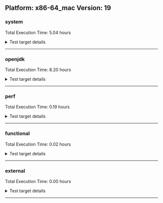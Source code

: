 ## Platform: x86-64_mac Version: 19 

###  system
 Total Execution Time:  5.04  hours
<details><summary>Test target details</summary>

| Test Name | Time |
| --- | --- |
| TestJlmRemoteThreadAuth_0 | 750023.00  ms|
| TestJlmRemoteThreadNoAuth_0 | 744559.00  ms|
| TestJlmRemoteThreadAuth_1 | 727193.00  ms|
| TestJlmRemoteThreadNoAuth_1 | 710798.00  ms|
| MiniMix_aot_5m_0 | 685170.00  ms|
| TestJlmRemoteMemoryAuth_1 | 634911.00  ms|
| TestJlmRemoteMemoryAuth_0 | 633792.00  ms|
| TestJlmRemoteClassAuth_1 | 629339.00  ms|
| TestJlmRemoteClassAuth_0 | 629326.00  ms|
| TestJlmRemoteMemoryNoAuth_0 | 626008.00  ms|
| TestJlmRemoteClassNoAuth_1 | 623545.00  ms|
| TestJlmRemoteClassNoAuth_0 | 623305.00  ms|
| TestJlmRemoteMemoryNoAuth_1 | 614503.00  ms|
| ConcurrentLoadTest_5m_0 | 348256.00  ms|
| ConcurrentLoadTest_5m_1 | 347004.00  ms|
| MiniMix_5m_0 | 342955.00  ms|
| MiniMix_5m_1 | 339124.00  ms|
| DBBLoadTest_5m_0 | 310847.00  ms|
| NioLoadTest_5m_1 | 310686.00  ms|
| NioLoadTest_5m_0 | 310201.00  ms|
| DBBLoadTest_5m_1 | 309598.00  ms|
| MauveMultiThrdLoad_5m_1 | 303709.00  ms|
| MauveSingleThrdLoad_HS_5m_0 | 303617.00  ms|
| MauveMultiThrdLoad_5m_0 | 303523.00  ms|
| MauveSingleInvocLoad_HS_5m_1 | 303423.00  ms|
| MauveSingleThrdLoad_HS_5m_1 | 303407.00  ms|
| MauveSingleInvocLoad_HS_5m_0 | 303375.00  ms|
| LambdaLoadTest_HS_5m_1 | 303336.00  ms|
| LambdaLoadTest_HS_5m_0 | 302932.00  ms|
| ClassLoadingTest_5m_1 | 302864.00  ms|
| MathLoadTest_all_5m_0 | 302831.00  ms|
| ClassLoadingTest_5m_0 | 302827.00  ms|
| MathLoadTest_bigdecimal_5m_1 | 302805.00  ms|
| MathLoadTest_bigdecimal_5m_0 | 302771.00  ms|
| MathLoadTest_autosimd_5m_0 | 302763.00  ms|
| MathLoadTest_autosimd_5m_1 | 302693.00  ms|
| MathLoadTest_all_5m_1 | 302661.00  ms|
| LangLoadTest_5m_0 | 302644.00  ms|
| LangLoadTest_5m_1 | 302564.00  ms|
| UtilLoadTest_5m_0 | 302546.00  ms|
| UtilLoadTest_5m_1 | 302495.00  ms|
| TestJlmRemoteNotifierProxyAuth_0 | 133060.00  ms|
| TestJlmRemoteNotifierProxyAuth_1 | 132758.00  ms|
| CLLoad_0 | 54203.00  ms|
| CLLoad_1 | 54197.00  ms|
| HCRLateAttachWorkload_previewEnabled_0 | 36883.00  ms|
| HCRLateAttachWorkload_previewEnabled_1 | 36809.00  ms|
| LockingLoadTest_0 | 32526.00  ms|
| LockingLoadTest_1 | 32521.00  ms|
| TestJlmLocal_0 | 27595.00  ms|
| TestJlmLocal_1 | 27540.00  ms|
| ParallelStreamsLoadTest_HS_1 | 14771.00  ms|
| ParallelStreamsLoadTest_HS_0 | 14513.00  ms|
| Jlink_ReqMod_0 | 7907.00  ms|
| Jlink_ReqMod_1 | 7900.00  ms|
| Jlink_AddMLimitM_0 | 7027.00  ms|
| Jlink_AddMLimitM_1 | 6951.00  ms|
| Jlink_GenOpt_1 | 6732.00  ms|
| Jlink_GenOpt_0 | 6651.00  ms|
| PatModImg_Adv_0 | 5466.00  ms|
| PatModImg_Adv_1 | 5422.00  ms|
| PatModImg_PlatMod_0 | 5270.00  ms|
| UpgModPath_Jar_1 | 5228.00  ms|
| PatModImg_Unex_0 | 5211.00  ms|
| UpgModPath_JarImg_1 | 5210.00  ms|
| PatModImg_AppMod_1 | 5200.00  ms|
| UpgModPath_JarImg_0 | 5195.00  ms|
| PatModImg_AppMod_0 | 5187.00  ms|
| PatModImg_Unex_1 | 5177.00  ms|
| PatModImg_PlatMod_1 | 5158.00  ms|
| UpgModPath_Jar_0 | 5143.00  ms|
| UpgModPath_ExpImg_1 | 4822.00  ms|
| UpgModPath_Exp_1 | 4811.00  ms|
| UpgModPath_ExpImg_0 | 4792.00  ms|
| UpgModPath_Exp_0 | 4788.00  ms|
| CLTestImg_1 | 4627.00  ms|
| CLTestImg_0 | 4505.00  ms|
| CpMpJlink_1 | 4377.00  ms|
| CpMpJlink_0 | 4356.00  ms|
| PatMod_AppMod_0 | 3143.00  ms|
| PatMod_AppMod_1 | 2869.00  ms|
| PatMod_Adv_0 | 2785.00  ms|
| PatMod_Adv_1 | 2766.00  ms|
| InternalAPIs_0 | 2674.00  ms|
| InternalAPIs_1 | 2658.00  ms|
| AutoMod1_1 | 2653.00  ms|
| AutoMod1_0 | 2648.00  ms|
| AutoMod2_0 | 2640.00  ms|
| AutoMod2_1 | 2640.00  ms|
| AutoMod_Impl1_1 | 2638.00  ms|
| AutoMod_Impl2_1 | 2636.00  ms|
| AutoMod_Impl1_0 | 2636.00  ms|
| AutoMod_Impl2_0 | 2630.00  ms|
| PatMod_Unex_0 | 2630.00  ms|
| AutoMod_Impl3_0 | 2618.00  ms|
| AutoMod_Impl3_1 | 2610.00  ms|
| PatMod_Unex_1 | 2582.00  ms|
| PatMod_PlatMod_1 | 2522.00  ms|
| CpMpModJar_0 | 2514.00  ms|
| PatMod_PlatMod_0 | 2508.00  ms|
| CpMpModJar_1 | 2497.00  ms|
| SLTest_0 | 2127.00  ms|
| SLTest_1 | 2121.00  ms|
| CpMp3_0 | 1673.00  ms|
| CpMp3_1 | 1634.00  ms|
| CpMpModJar2_0 | 1627.00  ms|
| CpMpModJar2_1 | 1625.00  ms|
| CpMpModJar3_0 | 1623.00  ms|
| CpMpModJar3_1 | 1623.00  ms|
| CLTest_1 | 1616.00  ms|
| CLTest_0 | 1609.00  ms|
| CpMp2_0 | 1581.00  ms|
| CpMp_CpMp_1 | 1581.00  ms|
| CpMp_CpMp_0 | 1581.00  ms|
| CpMp2_1 | 1579.00  ms|
| CpMp_MP_0 | 1578.00  ms|
| CpMp_MP_1 | 1567.00  ms|
| MachineInfo_0 | 381.00  ms|
| ExplMod_0 | 30.00  ms|
| JdiTest_0 | 30.00  ms|
| CLStressLayers_1 | 29.00  ms|
| CLStressCRI_1 | 29.00  ms|
| CLStressCRI_2 | 29.00  ms|
| ExplMod_1 | 29.00  ms|
| CLStressLayers_0 | 29.00  ms|
| ExplMod_2 | 29.00  ms|
| JdiTest_2 | 29.00  ms|
| CLStressCRI_0 | 29.00  ms|
| CLStressLayers_2 | 29.00  ms|
| OAuthTest_0 | 29.00  ms|
| JdiTest_1 | 28.00  ms|
| CLTestImg_2 | 25.00  ms|
| MauveMultiThrdLoad_5m_2 | 24.00  ms|
| MiniMix_5m_2 | 24.00  ms|
| PatMod_Unex_2 | 24.00  ms|
| PatMod_PlatMod_2 | 24.00  ms|
| PatMod_Adv_2 | 24.00  ms|
| MathLoadTest_bigdecimal_5m_2 | 24.00  ms|
| CpMpJlink_2 | 24.00  ms|
| UpgModPath_Jar_2 | 23.00  ms|
| DBBLoadTest_5m_2 | 23.00  ms|
| PatMod_AppMod_2 | 23.00  ms|
| UpgModPath_JarImg_2 | 23.00  ms|
| CpMpModJar3_2 | 23.00  ms|
| AutoMod2_2 | 23.00  ms|
| UpgModPath_ExpImg_2 | 23.00  ms|
| CpMpModJar_2 | 23.00  ms|
| AutoMod_Impl3_2 | 23.00  ms|
| CpMp3_2 | 23.00  ms|
| Jlink_AddMLimitM_2 | 23.00  ms|
| ParallelStreamsLoadTest_HS_2 | 23.00  ms|
| TestJlmRemoteMemoryNoAuth_2 | 23.00  ms|
| MauveSingleInvocLoad_HS_5m_2 | 23.00  ms|
| CpMp_MP_2 | 23.00  ms|
| CLTest_2 | 23.00  ms|
| AutoMod_Impl2_2 | 23.00  ms|
| CpMpModJar2_2 | 23.00  ms|
| AutoMod_Impl1_2 | 23.00  ms|
| PatModImg_Adv_2 | 23.00  ms|
| TestJlmRemoteClassAuth_2 | 23.00  ms|
| PatModImg_PlatMod_2 | 23.00  ms|
| TestJlmRemoteThreadAuth_2 | 23.00  ms|
| MauveSingleThrdLoad_HS_5m_2 | 23.00  ms|
| LockingLoadTest_2 | 23.00  ms|
| TestJlmRemoteThreadNoAuth_2 | 23.00  ms|
| PatModImg_Unex_2 | 23.00  ms|
| CpMp_CpMp_2 | 23.00  ms|
| UpgModPath_Exp_2 | 22.00  ms|
| LambdaLoadTest_HS_5m_2 | 22.00  ms|
| CpMp2_2 | 22.00  ms|
| TestJlmRemoteNotifierProxyAuth_2 | 22.00  ms|
| InternalAPIs_2 | 22.00  ms|
| TestJlmRemoteClassNoAuth_2 | 22.00  ms|
| MathLoadTest_autosimd_5m_2 | 22.00  ms|
| CLLoad_2 | 22.00  ms|
| Jlink_GenOpt_2 | 22.00  ms|
| TestJlmLocal_2 | 22.00  ms|
| SLTest_2 | 22.00  ms|
| HCRLateAttachWorkload_previewEnabled_2 | 22.00  ms|
| MathLoadTest_all_5m_2 | 22.00  ms|
| TestJlmRemoteMemoryAuth_2 | 22.00  ms|
| NioLoadTest_5m_2 | 22.00  ms|
| AutoMod1_2 | 22.00  ms|
| PatModImg_AppMod_2 | 22.00  ms|
| Jlink_ReqMod_2 | 22.00  ms|
| ClassLoadingTest_5m_2 | 22.00  ms|
| LangLoadTest_5m_2 | 21.00  ms|
| UtilLoadTest_5m_2 | 21.00  ms|
| ConcurrentLoadTest_5m_2 | 21.00  ms|
</details>

---

###  openjdk
 Total Execution Time:  8.20  hours
<details><summary>Test target details</summary>

| Test Name | Time |
| --- | --- |
| jvm_compiler_0 | 3727921.00  ms|
| jvm_compiler_1 | 3434961.00  ms|
| jdk_tools_0 | 2238792.00  ms|
| jdk_net_1 | 1611820.00  ms|
| jdk_net_0 | 1507299.00  ms|
| jdk_nio_1 | 1344671.00  ms|
| jdk_tools_1 | 1340621.00  ms|
| jdk_security3_0 | 1318391.00  ms|
| jdk_security3_1 | 1307696.00  ms|
| jdk_nio_0 | 796533.00  ms|
| jdk_lang_0 | 587717.00  ms|
| jdk_lang_1 | 553235.00  ms|
| jdk_util_1 | 517970.00  ms|
| jdk_util_0 | 514087.00  ms|
| jdk_jfr_0 | 504594.00  ms|
| jdk_vector_0 | 469665.00  ms|
| jdk_vector_1 | 467480.00  ms|
| jdk_jfr_1 | 442093.00  ms|
| jdk_jmx_0 | 358606.00  ms|
| jdk_beans_1 | 321919.00  ms|
| hotspot_custom_1 | 317320.00  ms|
| hotspot_custom_0 | 316740.00  ms|
| jdk_jmx_1 | 304390.00  ms|
| jdk_jdi_0 | 297635.00  ms|
| jdk_security4_1 | 281260.00  ms|
| jdk_jdi_1 | 275259.00  ms|
| jdk_beans_0 | 260101.00  ms|
| jdk_security4_0 | 231312.00  ms|
| jdk_other_0 | 212175.00  ms|
| jdk_other_1 | 206024.00  ms|
| hotspot_serviceability_jvmti_0 | 202636.00  ms|
| hotspot_serviceability_jvmti_1 | 200071.00  ms|
| jdk_time_1 | 193273.00  ms|
| jdk_time_0 | 187805.00  ms|
| jdk_rmi_1 | 186149.00  ms|
| jdk_security1_0 | 181949.00  ms|
| jdk_security1_1 | 179435.00  ms|
| jdk_foreign_0 | 157294.00  ms|
| jdk_foreign_1 | 152815.00  ms|
| jdk_rmi_0 | 140937.00  ms|
| jdk_management_1 | 117863.00  ms|
| jdk_management_0 | 110778.00  ms|
| jdk_io_1 | 110456.00  ms|
| jdk_security2_0 | 109082.00  ms|
| jdk_security2_1 | 108951.00  ms|
| jdk_instrument_1 | 101171.00  ms|
| jdk_io_0 | 99840.00  ms|
| jdk_instrument_0 | 93980.00  ms|
| jdk_text_0 | 92231.00  ms|
| jdk_text_1 | 86037.00  ms|
| jdk_math_0 | 67637.00  ms|
| jdk_math_1 | 66513.00  ms|
| jdk_custom_1 | 49041.00  ms|
| jdk_custom_0 | 43505.00  ms|
| jdk11_tier1_buffer_0 | 27944.00  ms|
| jdk11_tier1_buffer_1 | 27766.00  ms|
| runtime_nestmate_1 | 27503.00  ms|
| jdk_security_infra_0 | 27004.00  ms|
| jdk_svc_sanity_1 | 26885.00  ms|
| jdk_svc_sanity_0 | 26861.00  ms|
| jdk_security_infra_1 | 25005.00  ms|
| runtime_nestmate_0 | 24952.00  ms|
| jdk_build_0 | 23199.00  ms|
| jdk_build_1 | 22452.00  ms|
| jdk_native_sanity_1 | 18151.00  ms|
| jdk_native_sanity_0 | 18073.00  ms|
| jvm_native_sanity_1 | 16081.00  ms|
| langtools_custom_1 | 13223.00  ms|
| jvm_native_sanity_0 | 13060.00  ms|
| jdk_foreign_native_0 | 13011.00  ms|
| jdk_foreign_native_1 | 12958.00  ms|
| jdk11_tier1_iso8859_0 | 12692.00  ms|
| jdk_lang_native_0 | 12662.00  ms|
| jdk11_tier1_iso8859_1 | 12630.00  ms|
| jdk_lang_native_1 | 12457.00  ms|
| langtools_custom_0 | 12233.00  ms|
| jdk_2d_0 | 48.00  ms|
| jdk_imageio_2 | 41.00  ms|
| jdk_awt_0 | 40.00  ms|
| jdk_awt_2 | 40.00  ms|
| jdk_imageio_0 | 39.00  ms|
| jdk_jfc_demo_0 | 38.00  ms|
| jdk_2d_2 | 38.00  ms|
| jdk_client_sanity_2 | 37.00  ms|
| jdk_jfc_demo_2 | 37.00  ms|
| jdk_imageio_1 | 36.00  ms|
| jdk_client_sanity_0 | 35.00  ms|
| jdk_awt_1 | 35.00  ms|
| jdk_sound_0 | 34.00  ms|
| jdk_sound_2 | 34.00  ms|
| jdk_swing_1 | 32.00  ms|
| jdk_swing_2 | 32.00  ms|
| jdk_client_sanity_1 | 32.00  ms|
| jdk_sound_1 | 31.00  ms|
| jdk_swing_0 | 30.00  ms|
| jdk_jfc_demo_1 | 30.00  ms|
| jdk_2d_1 | 30.00  ms|
| runtime_nestmate_2 | 29.00  ms|
| langtools_custom_2 | 28.00  ms|
| jdk_jmx_2 | 27.00  ms|
| jdk_custom_2 | 27.00  ms|
| jdk_security4_2 | 27.00  ms|
| jdk_io_2 | 27.00  ms|
| jvm_compiler_2 | 27.00  ms|
| jdk_native_sanity_2 | 26.00  ms|
| jdk_instrument_2 | 26.00  ms|
| jdk_jdi_2 | 26.00  ms|
| jdk_security2_2 | 25.00  ms|
| jdk_vector_2 | 25.00  ms|
| jdk_other_2 | 25.00  ms|
| jdk_jfr_2 | 25.00  ms|
| jdk_beans_2 | 25.00  ms|
| jdk_time_2 | 25.00  ms|
| jdk_tools_2 | 24.00  ms|
| jdk_security_infra_2 | 24.00  ms|
| hotspot_custom_2 | 24.00  ms|
| jdk_nio_2 | 24.00  ms|
| jdk_net_2 | 24.00  ms|
| jdk_security3_2 | 24.00  ms|
| jvm_native_sanity_2 | 24.00  ms|
| hotspot_serviceability_jvmti_2 | 24.00  ms|
| jdk_security1_2 | 24.00  ms|
| jdk_management_2 | 24.00  ms|
| jdk_text_2 | 24.00  ms|
| jdk_build_2 | 23.00  ms|
| jdk_rmi_2 | 23.00  ms|
| jdk_lang_2 | 20.00  ms|
| jdk_svc_sanity_2 | 20.00  ms|
| jdk_lang_native_2 | 20.00  ms|
| jdk_lang_native_win_1 | 20.00  ms|
| jdk_foreign_2 | 19.00  ms|
| jdk_lang_native_win_0 | 19.00  ms|
| jdk_util_2 | 19.00  ms|
| jdk11_tier1_buffer_2 | 19.00  ms|
| jdk_math_2 | 19.00  ms|
| jdk_foreign_native_2 | 19.00  ms|
| jdk11_tier1_iso8859_2 | 19.00  ms|
| jdk_lang_native_win_2 | 19.00  ms|
</details>

---

###  perf
 Total Execution Time:  0.19  hours
<details><summary>Test target details</summary>

| Test Name | Time |
| --- | --- |
| renaissance-fj-kmeans_0 | 153230.00  ms|
| renaissance-future-genetic_0 | 138003.00  ms|
| renaissance-finagle-http_0 | 117841.00  ms|
| renaissance-mnemonics_0 | 82270.00  ms|
| renaissance-par-mnemonics_0 | 78122.00  ms|
| renaissance-philosophers_0 | 61917.00  ms|
| renaissance-scala-kmeans_0 | 20375.00  ms|
| dacapo-jython_0 | 12711.00  ms|
| dacapo-h2_0 | 11533.00  ms|
| dacapo-avrora_0 | 6966.00  ms|
| dacapo-xalan_0 | 4010.00  ms|
| dacapo-pmd_0 | 3565.00  ms|
| dacapo-sunflow_0 | 3346.00  ms|
| dacapo-luindex_0 | 3133.00  ms|
| dacapo-fop_0 | 2481.00  ms|
| renaissance-dec-tree_0 | 35.00  ms|
| renaissance-movie-lens_0 | 34.00  ms|
| renaissance-db-shootout_0 | 34.00  ms|
| renaissance-als_0 | 34.00  ms|
| renaissance-chi-square_0 | 34.00  ms|
| renaissance-log-regression_0 | 33.00  ms|
| renaissance-akka-uct_0 | 33.00  ms|
| renaissance-finagle-chirper_0 | 33.00  ms|
| renaissance-gauss-mix_0 | 33.00  ms|
| dacapo-tomcat_0 | 33.00  ms|
| renaissance-naive-bayes_0 | 33.00  ms|
| dacapo-lusearch-fix_0 | 32.00  ms|
| IdleMicrobenchmark_HS_0 | 25.00  ms|
</details>

---

###  functional
 Total Execution Time:  0.02  hours
<details><summary>Test target details</summary>

| Test Name | Time |
| --- | --- |
| MBCS_Tests_charsets_0 | 53926.00  ms|
| SecurityTests_0 | 2584.00  ms|
| MBCS_Tests_property_utf8_0 | 830.00  ms|
| MBCS_Tests_language_tag_0 | 824.00  ms|
| MBCS_Tests_datetime_0 | 746.00  ms|
| MBCS_Tests_datetime_formatter_0 | 683.00  ms|
| Jep334Tests_0 | 649.00  ms|
| Jep360Tests_0 | 635.00  ms|
| testXXArgumentTesting_0 | 602.00  ms|
| IllegalAccessProtectedMethodTest_0 | 592.00  ms|
| Jep384Tests_0 | 573.00  ms|
| jsr292BootstrapTest_0 | 571.00  ms|
| Jep371Tests_0 | 565.00  ms|
| RegularClassAndInterfaceFinalFieldTests_0 | 549.00  ms|
| StringIndentTests_0 | 534.00  ms|
| MBCS_Tests_new_jp_era_0 | 507.00  ms|
| cmdLineTester_getPid_0 | 359.00  ms|
| Jep397Tests_testSubClassOfSealedSuperFromDifferentPackageInSameNamedModule_0 | 32.00  ms|
| vmLifecyleTests_5 | 32.00  ms|
| vmLifecyleTests_3 | 32.00  ms|
| Jep397Tests_0 | 31.00  ms|
| vmLifecyleTests_2 | 31.00  ms|
| vmLifecyleTests_4 | 31.00  ms|
| vmLifecyleTests_0 | 31.00  ms|
| vmLifecyleTests_1 | 31.00  ms|
| cmdLineTester_libpathTestRtfChild_0 | 31.00  ms|
| Jep397Tests_testSubClassOfSealedSuperFromDifferentModule_0 | 31.00  ms|
| Jep397Tests_testSubClassOfSealedSuperFromDifferentPackageInSameUnamedModule_0 | 30.00  ms|
| SyntheticGCWorkload_TestCase_0 | 30.00  ms|
| MBCS_Tests_Compiler_ZH_TW_aix_0 | 27.00  ms|
| MBCS_Tests_switch_expressions_ko_KR_linux_0 | 27.00  ms|
| MBCS_Tests_Compiler_zh_CN_aix_0 | 27.00  ms|
| MBCS_Tests_coin_KO_KR_aix_0 | 27.00  ms|
| MBCS_Tests_StAX_ZH_CN_aix_0 | 27.00  ms|
| testExample_0 | 27.00  ms|
| MBCS_Tests_record_KO_KR_aix_0 | 27.00  ms|
| MBCS_Tests_nio_Zh_CN_aix_0 | 27.00  ms|
| MBCS_Tests_StAX_zh_TW_linux_0 | 27.00  ms|
| MBCS_Tests_record_Zh_CN_aix_0 | 27.00  ms|
| MBCS_Tests_Compiler_KO_KR_aix_0 | 26.00  ms|
| MBCS_Tests_jaxp14_zh_CN_aix_0 | 26.00  ms|
| MBCS_Tests_unicode_windows_0 | 26.00  ms|
| MBCS_Tests_annotation_JA_JP_aix_0 | 26.00  ms|
| MBCS_Tests_StAX_Ja_JP_aix_0 | 26.00  ms|
| MBCS_Tests_StAX_zh_CN_aix_0 | 26.00  ms|
| MBCS_Tests_jaxp14_JA_JP_aix_0 | 26.00  ms|
| MBCS_Tests_pref_cn_windows_0 | 26.00  ms|
| MBCS_Tests_codepage_zh_TW_aix_0 | 26.00  ms|
| MBCS_Tests_text_blocks_JA_JP_aix_0 | 26.00  ms|
| MBCS_Tests_pattern_matching_instanceof_zh_CN_linux_0 | 26.00  ms|
| MBCS_Tests_IDN_KO_KR_aix_0 | 26.00  ms|
| MBCS_Tests_regex_zh_CN_linux_0 | 26.00  ms|
| MBCS_Tests_text_blocks_ko_KR_aix_0 | 26.00  ms|
| MBCS_Tests_compact_number_format_ja_JP_aix_0 | 26.00  ms|
| MBCS_Tests_StAX_Zh_CN_aix_0 | 26.00  ms|
| MBCS_Tests_text_blocks_Ja_JP_aix_0 | 26.00  ms|
| MBCS_Tests_record_Ja_JP_aix_0 | 26.00  ms|
| MBCS_Tests_urlclassloader_KO_KR_aix_0 | 26.00  ms|
| MBCS_Tests_urlclassloader_ko_KR_aix_0 | 26.00  ms|
| MBCS_Tests_pattern_matching_instanceof_ja_JP_linux_0 | 26.00  ms|
| MBCS_Tests_locale_matching_windows_0 | 26.00  ms|
| MBCS_Tests_annotation_Ja_JP_aix_0 | 26.00  ms|
| MBCS_Tests_annotation_zh_TW_linux_0 | 26.00  ms|
| MBCS_Tests_sealed_classes_KO_KR_aix_0 | 26.00  ms|
| MBCS_Tests_file_ko_KR.aix_0 | 26.00  ms|
| MBCS_Tests_pattern_matching_instanceof_Zh_TW_aix_0 | 26.00  ms|
| MBCS_Tests_compact_number_format_ko_KR_linux_0 | 26.00  ms|
| MBCS_Tests_unicode_aix_0 | 26.00  ms|
| MBCS_Tests_pattern_matching_instanceof_ko_KR_aix_0 | 26.00  ms|
| MBCS_Tests_formatter_KO_KR_aix_0 | 26.00  ms|
| MBCS_Tests_pattern_matching_instanceof_Zh_CN_aix_0 | 26.00  ms|
| MBCS_Tests_sealed_classes_zh_CN_aix_0 | 26.00  ms|
| MBCS_Tests_switch_expressions_windows_0 | 26.00  ms|
| MBCS_Tests_jaxp14_windows_0 | 26.00  ms|
| MBCS_Tests_annotation_ja_JP_linux_0 | 26.00  ms|
| MBCS_Tests_jaxp14_Ja_JP_aix_0 | 26.00  ms|
| MBCS_Tests_pref_KO_KR_aix_0 | 26.00  ms|
| MBCS_Tests_StAX_ja_JP_aix_0 | 26.00  ms|
| MBCS_Tests_i18n_ko_KR_linux_0 | 26.00  ms|
| MBCS_Tests_scanner_ZH_CN_aix_0 | 26.00  ms|
| MBCS_Tests_file_tw_windows_0 | 25.00  ms|
| MBCS_Tests_urlclassloader_cn_windows_0 | 25.00  ms|
| MBCS_Tests_pattern_matching_instanceof_KO_KR_aix_0 | 25.00  ms|
| MBCS_Tests_file_ZH_TW.aix_0 | 25.00  ms|
| MBCS_Tests_jdbc41_zh_CN_linux_0 | 25.00  ms|
| MBCS_Tests_i18n_Zh_TW_aix_0 | 25.00  ms|
| MBCS_Tests_regex_cn_windows_0 | 25.00  ms|
| MBCS_Tests_formatter_ZH_CN_aix_0 | 25.00  ms|
| MBCS_Tests_coin_ja_JP_aix_0 | 25.00  ms|
| MBCS_Tests_IDN_zh_CN_linux_0 | 25.00  ms|
| MBCS_Tests_jaxp14_ko_windows_0 | 25.00  ms|
| MBCS_Tests_StAX_tw_windows_0 | 25.00  ms|
| MBCS_Tests_scanner_tw_windows_0 | 25.00  ms|
| MBCS_Tests_compact_number_format_zh_CN_aix_0 | 25.00  ms|
| MBCS_Tests_file_cn_windows_0 | 25.00  ms|
| MBCS_Tests_pref_windows_0 | 25.00  ms|
| MBCS_Tests_Compiler_ja_JP_linux_0 | 25.00  ms|
| MBCS_Tests_switch_expressions_Ja_JP_aix_0 | 25.00  ms|
| MBCS_Tests_record_ZH_CN_aix_0 | 25.00  ms|
| MBCS_Tests_coin_zh_TW_linux_0 | 25.00  ms|
| MBCS_Tests_record_ZH_TW_aix_0 | 25.00  ms|
| MBCS_Tests_file_Zh_CN.aix_0 | 25.00  ms|
| MBCS_Tests_pref_Zh_CN_aix_0 | 25.00  ms|
| MBCS_Tests_jaxp14_ZH_CN_aix_0 | 25.00  ms|
| MBCS_Tests_env_KO_KR_aix_0 | 25.00  ms|
| MBCS_Tests_env_ko_KR_linux_0 | 25.00  ms|
| MBCS_Tests_codepoint_linux_0 | 25.00  ms|
| MBCS_Tests_Compiler_Zh_CN_aix_0 | 25.00  ms|
| MBCS_Tests_scanner_KO_KR_aix_0 | 25.00  ms|
| MBCS_Tests_switch_expressions_zh_CN_linux_0 | 25.00  ms|
| MBCS_Tests_i18n_JA_JP_aix_0 | 25.00  ms|
| MBCS_Tests_codepage_windows_0 | 25.00  ms|
| MBCS_Tests_IDN_ko_KR_aix_0 | 25.00  ms|
| MBCS_Tests_sealed_classes_JA_JP_aix_0 | 25.00  ms|
| MBCS_Tests_formatter_tw_windows_0 | 25.00  ms|
| MBCS_Tests_env_ko_KR_aix_0 | 25.00  ms|
| MBCS_Tests_IDN_ko_KR_linux_0 | 25.00  ms|
| MBCS_Tests_compact_number_format_KO_KR_aix_0 | 25.00  ms|
| MBCS_Tests_codepoint_aix_0 | 25.00  ms|
| MBCS_Tests_locale_matching_Zh_TW_aix_0 | 25.00  ms|
| MBCS_Tests_StAX_zh_TW_aix_0 | 25.00  ms|
| MBCS_Tests_sealed_classes_Ja_JP_aix_0 | 25.00  ms|
| MBCS_Tests_switch_expressions_JA_JP_aix_0 | 25.00  ms|
| MBCS_Tests_switch_expressions_ja_JP_linux_0 | 25.00  ms|
| MBCS_Tests_env_ZH_CN_aix_0 | 25.00  ms|
| MBCS_Tests_i18n_ZH_CN_aix_0 | 25.00  ms|
| MBCS_Tests_nio_JA_JP_aix_0 | 25.00  ms|
| MBCS_Tests_formatter_Ja_JP_aix_0 | 25.00  ms|
| MBCS_Tests_jdbc41_ko_windows_0 | 25.00  ms|
| MBCS_Tests_nio_ja_JP_aix_0 | 25.00  ms|
| MBCS_Tests_locale_matching_ZH_CN_aix_0 | 25.00  ms|
| MBCS_Tests_nio_zh_CN_aix_0 | 25.00  ms|
| MBCS_Tests_codepage_ja_windows_0 | 25.00  ms|
| MBCS_Tests_locale_matching_JA_JP_aix_0 | 25.00  ms|
| MBCS_Tests_pattern_matching_instanceof_ja_JP_aix_0 | 25.00  ms|
| MBCS_Tests_scanner_Zh_TW_aix_0 | 25.00  ms|
| MBCS_Tests_coin_Zh_CN_aix_0 | 25.00  ms|
| MBCS_Tests_text_blocks_zh_TW_linux_0 | 25.00  ms|
| MBCS_Tests_i18n_ko_KR_aix_0 | 25.00  ms|
| MBCS_Tests_compact_number_format_ZH_TW_aix_0 | 25.00  ms|
| MBCS_Tests_jdbc41_Ja_JP_aix_0 | 25.00  ms|
| MBCS_Tests_IDN_ko_windows_0 | 25.00  ms|
| MBCS_Tests_coin_ko_KR_aix_0 | 25.00  ms|
| MBCS_Tests_env_zh_TW_linux_0 | 25.00  ms|
| MBCS_Tests_nio_ja_JP_linux_0 | 25.00  ms|
| MBCS_Tests_record_windows_0 | 25.00  ms|
| MBCS_Tests_nio_ja_windows_0 | 25.00  ms|
| MBCS_Tests_text_blocks_ja_JP_linux_0 | 25.00  ms|
| MBCS_Tests_Compiler_ko_KR_linux_0 | 25.00  ms|
| MBCS_Tests_scanner_zh_TW_aix_0 | 25.00  ms|
| MBCS_Tests_compact_number_format_zh_TW_linux_0 | 25.00  ms|
| MBCS_Tests_annotation_windows_0 | 25.00  ms|
| MBCS_Tests_pattern_matching_instanceof_Ja_JP_aix_0 | 25.00  ms|
| MBCS_Tests_compact_number_format_ko_KR_aix_0 | 25.00  ms|
| MBCS_Tests_coin_zh_TW_aix_0 | 25.00  ms|
| MBCS_Tests_formatter_zh_CN_linux_0 | 25.00  ms|
| MBCS_Tests_nio_KO_KR_aix_0 | 25.00  ms|
| MBCS_Tests_StAX_ko_KR_aix_0 | 25.00  ms|
| MBCS_Tests_Compiler_ko_KR_aix_0 | 25.00  ms|
| MBCS_Tests_nio_zh_CN_linux_0 | 25.00  ms|
| MBCS_Tests_jdbc41_KO_KR_aix_0 | 25.00  ms|
| MBCS_Tests_text_blocks_zh_CN_linux_0 | 25.00  ms|
| MBCS_Tests_text_blocks_ja_JP_aix_0 | 25.00  ms|
| MBCS_Tests_codepage_Ja_JP_aix_0 | 25.00  ms|
| MBCS_Tests_text_blocks_KO_KR_aix_0 | 25.00  ms|
| MBCS_Tests_pref_Ja_JP_aix_0 | 25.00  ms|
| MBCS_Tests_i18n_zh_TW_aix_0 | 25.00  ms|
| MBCS_Tests_jdbc41_ko_KR_linux_0 | 25.00  ms|
| MBCS_Tests_file_zh_CN.aix_0 | 25.00  ms|
| MBCS_Tests_jdbc41_windows_0 | 25.00  ms|
| MBCS_Tests_switch_expressions_zh_TW_aix_0 | 25.00  ms|
| MBCS_Tests_nio_Zh_TW_aix_0 | 25.00  ms|
| MBCS_Tests_codepage_zh_CN_aix_0 | 25.00  ms|
| MBCS_Tests_i18n_zh_CN_linux_0 | 25.00  ms|
| MBCS_Tests_jdbc41_zh_CN_aix_0 | 25.00  ms|
| MBCS_Tests_IDN_zh_TW_aix_0 | 25.00  ms|
| MBCS_Tests_i18n_zh_TW_linux_0 | 25.00  ms|
| MBCS_Tests_scanner_Zh_CN_aix_0 | 25.00  ms|
| MBCS_Tests_locale_matching_zh_TW_aix_0 | 25.00  ms|
| MBCS_Tests_jdbc41_ja_windows_0 | 25.00  ms|
| MBCS_Tests_compact_number_format_zh_CN_linux_0 | 25.00  ms|
| MBCS_Tests_pattern_matching_instanceof_windows_0 | 25.00  ms|
| MBCS_Tests_scanner_JA_JP_aix_0 | 25.00  ms|
| MBCS_Tests_locale_matching_cn_windows_0 | 25.00  ms|
| MBCS_Tests_pref_zh_CN_linux_0 | 25.00  ms|
| MBCS_Tests_coin_ko_windows_0 | 25.00  ms|
| MBCS_Tests_pref_ZH_TW_aix_0 | 25.00  ms|
| MBCS_Tests_StAX_zh_CN_linux_0 | 25.00  ms|
| MBCS_Tests_urlclassloader_ZH_CN_aix_0 | 25.00  ms|
| MBCS_Tests_coin_windows_0 | 25.00  ms|
| MBCS_Tests_file_Zh_TW.aix_0 | 25.00  ms|
| MBCS_Tests_sealed_classes_ko_KR_linux_0 | 25.00  ms|
| MBCS_Tests_jaxp14_ja_windows_0 | 25.00  ms|
| MBCS_Tests_env_ZH_TW_aix_0 | 25.00  ms|
| MBCS_Tests_coin_ja_JP_linux_0 | 25.00  ms|
| MBCS_Tests_switch_expressions_zh_CN_aix_0 | 25.00  ms|
| MBCS_Tests_urlclassloader_zh_CN_linux_0 | 25.00  ms|
| MBCS_Tests_annotation_zh_TW_aix_0 | 25.00  ms|
| MBCS_Tests_switch_expressions_ko_KR_aix_0 | 25.00  ms|
| MBCS_Tests_urlclassloader_ko_windows_0 | 25.00  ms|
| MBCS_Tests_pattern_matching_instanceof_ZH_TW_aix_0 | 25.00  ms|
| MBCS_Tests_StAX_ZH_TW_aix_0 | 25.00  ms|
| MBCS_Tests_IDN_Zh_TW_aix_0 | 25.00  ms|
| MBCS_Tests_urlclassloader_windows_0 | 25.00  ms|
| MBCS_Tests_file_KO_KR.aix_0 | 25.00  ms|
| MBCS_Tests_env_Zh_TW_aix_0 | 25.00  ms|
| MBCS_Tests_regex_KO_KR_aix_0 | 25.00  ms|
| MBCS_Tests_IDN_cn_windows_0 | 25.00  ms|
| MBCS_Tests_codepage_cn_windows_0 | 25.00  ms|
| MBCS_Tests_urlclassloader_ko_KR_linux_0 | 25.00  ms|
| MBCS_Tests_formatter_ZH_TW_aix_0 | 25.00  ms|
| MBCS_Tests_file_ja_JP_linux_0 | 25.00  ms|
| MBCS_Tests_annotation_ja_JP_aix_0 | 25.00  ms|
| MBCS_Tests_regex_zh_CN_aix_0 | 25.00  ms|
| MBCS_Tests_locale_matching_ja_windows_0 | 25.00  ms|
| MBCS_Tests_jaxp14_ko_KR_aix_0 | 25.00  ms|
| MBCS_Tests_switch_expressions_KO_KR_aix_0 | 25.00  ms|
| MBCS_Tests_text_blocks_ZH_CN_aix_0 | 25.00  ms|
| MBCS_Tests_locale_matching_ko_KR_linux_0 | 25.00  ms|
| MBCS_Tests_locale_matching_ko_KR_aix_0 | 25.00  ms|
| MBCS_Tests_formatter_ja_JP_linux_0 | 25.00  ms|
| MBCS_Tests_pref_tw_windows_0 | 25.00  ms|
| MBCS_Tests_regex_Zh_CN_aix_0 | 25.00  ms|
| MBCS_Tests_urlclassloader_zh_TW_linux_0 | 25.00  ms|
| MBCS_Tests_record_ja_JP_aix_0 | 25.00  ms|
| MBCS_Tests_formatter_cn_windows_0 | 25.00  ms|
| MBCS_Tests_nio_zh_TW_linux_0 | 25.00  ms|
| MBCS_Tests_sealed_classes_zh_TW_linux_0 | 25.00  ms|
| MBCS_Tests_annotation_Zh_TW_aix_0 | 25.00  ms|
| MBCS_Tests_jaxp14_Zh_CN_aix_0 | 25.00  ms|
| MBCS_Tests_coin_ZH_CN_aix_0 | 25.00  ms|
| MBCS_Tests_file_zh_TW_linux_0 | 25.00  ms|
| MBCS_Tests_pref_Zh_TW_aix_0 | 25.00  ms|
| MBCS_Tests_IDN_ja_JP_aix_0 | 25.00  ms|
| MBCS_Tests_jdbc41_ja_JP_linux_0 | 25.00  ms|
| MBCS_Tests_switch_expressions_ZH_CN_aix_0 | 25.00  ms|
| MBCS_Tests_record_Zh_TW_aix_0 | 25.00  ms|
| MBCS_Tests_jaxp14_tw_windows_0 | 25.00  ms|
| MBCS_Tests_Compiler_zh_CN_linux_0 | 25.00  ms|
| MBCS_Tests_jdbc41_JA_JP_aix_0 | 25.00  ms|
| MBCS_Tests_pref_ja_JP_linux_0 | 25.00  ms|
| MBCS_Tests_unicode_linux_0 | 25.00  ms|
| MBCS_Tests_codepage_ja_JP_linux_0 | 25.00  ms|
| MBCS_Tests_StAX_JA_JP_aix_0 | 24.00  ms|
| MBCS_Tests_IDN_windows_0 | 24.00  ms|
| MBCS_Tests_codepage_Zh_CN_aix_0 | 24.00  ms|
| MBCS_Tests_compact_number_format_Ja_JP_aix_0 | 24.00  ms|
| MBCS_Tests_jaxp14_Zh_TW_aix_0 | 24.00  ms|
| MBCS_Tests_StAX_cn_windows_0 | 24.00  ms|
| MBCS_Tests_sealed_classes_zh_TW_aix_0 | 24.00  ms|
| MBCS_Tests_formatter_zh_TW_aix_0 | 24.00  ms|
| MBCS_Tests_scanner_ko_windows_0 | 24.00  ms|
| MBCS_Tests_Compiler_Zh_TW_aix_0 | 24.00  ms|
| MBCS_Tests_i18n_Ja_JP_aix_0 | 24.00  ms|
| MBCS_Tests_jdbc41_ZH_CN_aix_0 | 24.00  ms|
| MBCS_Tests_pattern_matching_instanceof_ko_KR_linux_0 | 24.00  ms|
| MBCS_Tests_scanner_ZH_TW_aix_0 | 24.00  ms|
| MBCS_Tests_locale_matching_Ja_JP_aix_0 | 24.00  ms|
| MBCS_Tests_pattern_matching_instanceof_JA_JP_aix_0 | 24.00  ms|
| MBCS_Tests_formatter_ja_JP_aix_0 | 24.00  ms|
| MBCS_Tests_annotation_zh_CN_linux_0 | 24.00  ms|
| MBCS_Tests_compact_number_format_Zh_CN_aix_0 | 24.00  ms|
| MBCS_Tests_nio_ZH_CN_aix_0 | 24.00  ms|
| MBCS_Tests_pref_ja_JP_aix_0 | 24.00  ms|
| MBCS_Tests_StAX_ko_windows_0 | 24.00  ms|
| MBCS_Tests_scanner_Ja_JP_aix_0 | 24.00  ms|
| MBCS_Tests_nio_ZH_TW_aix_0 | 24.00  ms|
| MBCS_Tests_compact_number_format_Zh_TW_aix_0 | 24.00  ms|
| MBCS_Tests_jaxp14_zh_CN_linux_0 | 24.00  ms|
| MBCS_Tests_StAX_Zh_TW_aix_0 | 24.00  ms|
| MBCS_Tests_IDN_JA_JP_aix_0 | 24.00  ms|
| MBCS_Tests_annotation_ko_KR_linux_0 | 24.00  ms|
| MBCS_Tests_regex_ja_windows_0 | 24.00  ms|
| MBCS_Tests_StAX_KO_KR_aix_0 | 24.00  ms|
| MBCS_Tests_env_windows_0 | 24.00  ms|
| MBCS_Tests_locale_matching_ZH_TW_aix_0 | 24.00  ms|
| MBCS_Tests_Compiler_zh_TW_linux_0 | 24.00  ms|
| MBCS_Tests_i18n_windows_0 | 24.00  ms|
| MBCS_Tests_coin_Ja_JP_aix_0 | 24.00  ms|
| MBCS_Tests_codepage_ko_KR_aix_0 | 24.00  ms|
| MBCS_Tests_formatter_Zh_CN_aix_0 | 24.00  ms|
| MBCS_Tests_codepage_ZH_TW_aix_0 | 24.00  ms|
| MBCS_Tests_file_JA_JP.aix_0 | 24.00  ms|
| MBCS_Tests_coin_zh_CN_aix_0 | 24.00  ms|
| MBCS_Tests_jaxp14_KO_KR_aix_0 | 24.00  ms|
| MBCS_Tests_pref_ko_KR_aix_0 | 24.00  ms|
| MBCS_Tests_file_Ja_JP.aix_0 | 24.00  ms|
| MBCS_Tests_urlclassloader_tw_windows_0 | 24.00  ms|
| MBCS_Tests_jaxp14_ja_JP_aix_0 | 24.00  ms|
| MBCS_Tests_IDN_ZH_CN_aix_0 | 24.00  ms|
| MBCS_Tests_record_ja_JP_linux_0 | 24.00  ms|
| MBCS_Tests_regex_ko_windows_0 | 24.00  ms|
| MBCS_Tests_formatter_ja_windows_0 | 24.00  ms|
| MBCS_Tests_StAX_ja_windows_0 | 24.00  ms|
| MBCS_Tests_regex_ZH_TW_aix_0 | 24.00  ms|
| MBCS_Tests_codepage_zh_CN_linux_0 | 24.00  ms|
| MBCS_Tests_file_ko_KR_linux_0 | 24.00  ms|
| MBCS_Tests_nio_ko_windows_0 | 24.00  ms|
| MBCS_Tests_env_zh_CN_linux_0 | 24.00  ms|
| MBCS_Tests_IDN_tw_windows_0 | 24.00  ms|
| MBCS_Tests_jaxp14_ko_KR_linux_0 | 24.00  ms|
| MBCS_Tests_i18n_ja_JP_aix_0 | 24.00  ms|
| MBCS_Tests_jdbc41_Zh_CN_aix_0 | 24.00  ms|
| MBCS_Tests_urlclassloader_ja_windows_0 | 24.00  ms|
| MBCS_Tests_jaxp14_cn_windows_0 | 24.00  ms|
| MBCS_Tests_scanner_ja_JP_aix_0 | 24.00  ms|
| MBCS_Tests_pref_zh_TW_linux_0 | 24.00  ms|
| MBCS_Tests_coin_Zh_TW_aix_0 | 24.00  ms|
| MBCS_Tests_scanner_windows_0 | 24.00  ms|
| MBCS_Tests_record_zh_CN_aix_0 | 24.00  ms|
| MBCS_Tests_Compiler_ZH_CN_aix_0 | 24.00  ms|
| MBCS_Tests_record_ko_KR_linux_0 | 24.00  ms|
| MBCS_Tests_compact_number_format_JA_JP_aix_0 | 24.00  ms|
| MBCS_Tests_locale_matching_zh_TW_linux_0 | 24.00  ms|
| MBCS_Tests_coin_ZH_TW_aix_0 | 24.00  ms|
| MBCS_Tests_locale_matching_tw_windows_0 | 24.00  ms|
| MBCS_Tests_switch_expressions_ja_JP_aix_0 | 24.00  ms|
| MBCS_Tests_i18n_ja_JP_linux_0 | 24.00  ms|
| MBCS_Tests_annotation_Zh_CN_aix_0 | 24.00  ms|
| MBCS_Tests_formatter_ko_KR_aix_0 | 24.00  ms|
| MBCS_Tests_file_ja_JP.aix_0 | 24.00  ms|
| MBCS_Tests_Compiler_windows_0 | 24.00  ms|
| MBCS_Tests_IDN_zh_CN_aix_0 | 24.00  ms|
| MBCS_Tests_annotation_zh_CN_aix_0 | 24.00  ms|
| MBCS_Tests_IDN_ZH_TW_aix_0 | 24.00  ms|
| MBCS_Tests_jdbc41_ja_JP_aix_0 | 24.00  ms|
| MBCS_Tests_pattern_matching_instanceof_zh_CN_aix_0 | 24.00  ms|
| MBCS_Tests_annotation_ZH_TW_aix_0 | 24.00  ms|
| MBCS_Tests_scanner_zh_CN_linux_0 | 24.00  ms|
| MBCS_Tests_nio_tw_windows_0 | 24.00  ms|
| MBCS_Tests_formatter_JA_JP_aix_0 | 24.00  ms|
| MBCS_Tests_env_zh_TW_aix_0 | 24.00  ms|
| MBCS_Tests_jdbc41_zh_TW_aix_0 | 24.00  ms|
| MBCS_Tests_compact_number_format_zh_TW_aix_0 | 24.00  ms|
| MBCS_Tests_formatter_zh_CN_aix_0 | 24.00  ms|
| MBCS_Tests_sealed_classes_ko_KR_aix_0 | 24.00  ms|
| MBCS_Tests_codepage_zh_TW_linux_0 | 24.00  ms|
| MBCS_Tests_StAX_ja_JP_linux_0 | 24.00  ms|
| cmdLineTester_classesdbgddrext_zos_0 | 24.00  ms|
| MBCS_Tests_scanner_ja_JP_linux_0 | 24.00  ms|
| MBCS_Tests_jaxp14_zh_TW_linux_0 | 24.00  ms|
| MBCS_Tests_jdbc41_tw_windows_0 | 24.00  ms|
| MBCS_Tests_jdbc41_ko_KR_aix_0 | 24.00  ms|
| MBCS_Tests_env_zh_CN_aix_0 | 24.00  ms|
| MBCS_Tests_IDN_zh_TW_linux_0 | 24.00  ms|
| MBCS_Tests_i18n_ZH_TW_aix_0 | 24.00  ms|
| MBCS_Tests_codepage_ja_JP_aix_0 | 24.00  ms|
| MBCS_Tests_jdbc41_zh_TW_linux_0 | 24.00  ms|
| MBCS_Tests_nio_cn_windows_0 | 24.00  ms|
| MBCS_Tests_codepage_ko_KR_linux_0 | 24.00  ms|
| MBCS_Tests_locale_matching_ja_JP_aix_0 | 24.00  ms|
| MBCS_Tests_urlclassloader_JA_JP_aix_0 | 24.00  ms|
| MBCS_Tests_codepage_Zh_TW_aix_0 | 24.00  ms|
| MBCS_Tests_coin_ja_windows_0 | 24.00  ms|
| MBCS_Tests_locale_matching_KO_KR_aix_0 | 24.00  ms|
| MBCS_Tests_StAX_windows_0 | 24.00  ms|
| MBCS_Tests_IDN_Ja_JP_aix_0 | 24.00  ms|
| MBCS_Tests_env_ja_JP_aix_0 | 24.00  ms|
| MBCS_Tests_sealed_classes_Zh_TW_aix_0 | 24.00  ms|
| MBCS_Tests_regex_ko_KR_aix_0 | 24.00  ms|
| MBCS_Tests_regex_zh_TW_aix_0 | 24.00  ms|
| MBCS_Tests_pref_JA_JP_aix_0 | 24.00  ms|
| MBCS_Tests_annotation_ZH_CN_aix_0 | 24.00  ms|
| MBCS_Tests_text_blocks_Zh_CN_aix_0 | 24.00  ms|
| MBCS_Tests_pref_ko_KR_linux_0 | 24.00  ms|
| MBCS_Tests_scanner_ko_KR_aix_0 | 24.00  ms|
| MBCS_Tests_IDN_Zh_CN_aix_0 | 24.00  ms|
| MBCS_Tests_scanner_ko_KR_linux_0 | 24.00  ms|
| MBCS_Tests_scanner_zh_TW_linux_0 | 24.00  ms|
| MBCS_Tests_sealed_classes_Zh_CN_aix_0 | 24.00  ms|
| MBCS_Tests_jaxp14_ZH_TW_aix_0 | 24.00  ms|
| MBCS_Tests_urlclassloader_Ja_JP_aix_0 | 24.00  ms|
| MBCS_Tests_codepage_JA_JP_aix_0 | 24.00  ms|
| MBCS_Tests_urlclassloader_zh_TW_aix_0 | 24.00  ms|
| MBCS_Tests_annotation_KO_KR_aix_0 | 24.00  ms|
| MBCS_Tests_regex_ZH_CN_aix_0 | 24.00  ms|
| MBCS_Tests_urlclassloader_ZH_TW_aix_0 | 24.00  ms|
| MBCS_Tests_Compiler_Ja_JP_aix_0 | 24.00  ms|
| MBCS_Tests_Compiler_zh_TW_aix_0 | 24.00  ms|
| MBCS_Tests_env_JA_JP_aix_0 | 24.00  ms|
| MBCS_Tests_file_ja_windows_0 | 24.00  ms|
| MBCS_Tests_switch_expressions_Zh_CN_aix_0 | 24.00  ms|
| MBCS_Tests_sealed_classes_zh_CN_linux_0 | 24.00  ms|
| MBCS_Tests_Compiler_JA_JP_aix_0 | 24.00  ms|
| MBCS_Tests_formatter_ko_windows_0 | 24.00  ms|
| MBCS_Tests_regex_Ja_JP_aix_0 | 24.00  ms|
| MBCS_Tests_switch_expressions_Zh_TW_aix_0 | 24.00  ms|
| MBCS_Tests_coin_cn_windows_0 | 24.00  ms|
| MBCS_Tests_nio_ko_KR_linux_0 | 24.00  ms|
| MBCS_Tests_coin_ko_KR_linux_0 | 24.00  ms|
| MBCS_Tests_i18n_KO_KR_aix_0 | 24.00  ms|
| MBCS_Tests_IDN_ja_windows_0 | 24.00  ms|
| MBCS_Tests_text_blocks_zh_CN_aix_0 | 24.00  ms|
| MBCS_Tests_urlclassloader_ja_JP_linux_0 | 24.00  ms|
| MBCS_Tests_switch_expressions_ZH_TW_aix_0 | 24.00  ms|
| MBCS_Tests_compact_number_format_windows_0 | 24.00  ms|
| MBCS_Tests_i18n_Zh_CN_aix_0 | 24.00  ms|
| MBCS_Tests_env_Zh_CN_aix_0 | 24.00  ms|
| MBCS_Tests_urlclassloader_zh_CN_aix_0 | 24.00  ms|
| MBCS_Tests_record_zh_TW_aix_0 | 24.00  ms|
| MBCS_Tests_file_windows_0 | 24.00  ms|
| MBCS_Tests_StAX_ko_KR_linux_0 | 24.00  ms|
| MBCS_Tests_env_Ja_JP_aix_0 | 24.00  ms|
| MBCS_Tests_urlclassloader_ja_JP_aix_0 | 24.00  ms|
| MBCS_Tests_nio_zh_TW_aix_0 | 24.00  ms|
| MBCS_Tests_pattern_matching_instanceof_zh_TW_linux_0 | 24.00  ms|
| MBCS_Tests_pref_ko_windows_0 | 24.00  ms|
| MBCS_Tests_IDN_ja_JP_linux_0 | 24.00  ms|
| MBCS_Tests_file_zh_TW.aix_0 | 24.00  ms|
| MBCS_Tests_record_JA_JP_aix_0 | 24.00  ms|
| MBCS_Tests_nio_windows_0 | 24.00  ms|
| MBCS_Tests_nio_ko_KR_aix_0 | 24.00  ms|
| MBCS_Tests_regex_tw_windows_0 | 24.00  ms|
| MBCS_Tests_formatter_Zh_TW_aix_0 | 24.00  ms|
| MBCS_Tests_compact_number_format_ja_JP_linux_0 | 24.00  ms|
| MBCS_Tests_file_ZH_CN.aix_0 | 24.00  ms|
| MBCS_Tests_urlclassloader_Zh_TW_aix_0 | 24.00  ms|
| MBCS_Tests_nio_Ja_JP_aix_0 | 24.00  ms|
| MBCS_Tests_pattern_matching_instanceof_ZH_CN_aix_0 | 24.00  ms|
| MBCS_Tests_locale_matching_ko_windows_0 | 24.00  ms|
| MBCS_Tests_codepage_ZH_CN_aix_0 | 24.00  ms|
| MBCS_Tests_switch_expressions_zh_TW_linux_0 | 24.00  ms|
| MBCS_Tests_pref_ja_windows_0 | 24.00  ms|
| MBCS_Tests_formatter_zh_TW_linux_0 | 24.00  ms|
| MBCS_Tests_locale_matching_zh_CN_aix_0 | 24.00  ms|
| MBCS_Tests_text_blocks_Zh_TW_aix_0 | 24.00  ms|
| MBCS_Tests_jdbc41_cn_windows_0 | 24.00  ms|
| MBCS_Tests_sealed_classes_windows_0 | 24.00  ms|
| MBCS_Tests_pattern_matching_instanceof_zh_TW_aix_0 | 24.00  ms|
| MBCS_Tests_jaxp14_zh_TW_aix_0 | 24.00  ms|
| MBCS_Tests_sealed_classes_ZH_CN_aix_0 | 24.00  ms|
| MBCS_Tests_record_zh_TW_linux_0 | 24.00  ms|
| MBCS_Tests_record_ko_KR_aix_0 | 24.00  ms|
| MBCS_Tests_formatter_windows_0 | 24.00  ms|
| MBCS_Tests_urlclassloader_Zh_CN_aix_0 | 24.00  ms|
| MBCS_Tests_jaxp14_ja_JP_linux_0 | 24.00  ms|
| MBCS_Tests_regex_ko_KR_linux_0 | 24.00  ms|
| MBCS_Tests_file_zh_CN_linux_0 | 23.00  ms|
| MBCS_Tests_text_blocks_windows_0 | 23.00  ms|
| MBCS_Tests_regex_zh_TW_linux_0 | 23.00  ms|
| MBCS_Tests_i18n_zh_CN_aix_0 | 23.00  ms|
| MBCS_Tests_pref_zh_CN_aix_0 | 23.00  ms|
| MBCS_Tests_codepage_tw_windows_0 | 23.00  ms|
| MBCS_Tests_jdbc41_ZH_TW_aix_0 | 23.00  ms|
| MBCS_Tests_regex_Zh_TW_aix_0 | 23.00  ms|
| MBCS_Tests_text_blocks_ko_KR_linux_0 | 23.00  ms|
| MBCS_Tests_env_ja_JP_linux_0 | 23.00  ms|
| MBCS_Tests_sealed_classes_ja_JP_aix_0 | 23.00  ms|
| MBCS_Tests_scanner_cn_windows_0 | 23.00  ms|
| MBCS_Tests_regex_windows_0 | 23.00  ms|
| MBCS_Tests_locale_matching_Zh_CN_aix_0 | 23.00  ms|
| MBCS_Tests_regex_ja_JP_linux_0 | 23.00  ms|
| MBCS_Tests_scanner_ja_windows_0 | 23.00  ms|
| MBCS_Tests_text_blocks_ZH_TW_aix_0 | 23.00  ms|
| MBCS_Tests_codepage_KO_KR_aix_0 | 23.00  ms|
| MBCS_Tests_sealed_classes_ja_JP_linux_0 | 23.00  ms|
| MBCS_Tests_annotation_ko_KR_aix_0 | 23.00  ms|
| MBCS_Tests_file_ko_windows_0 | 23.00  ms|
| MBCS_Tests_formatter_ko_KR_linux_0 | 23.00  ms|
| MBCS_Tests_scanner_zh_CN_aix_0 | 23.00  ms|
| MBCS_Tests_regex_ja_JP_aix_0 | 23.00  ms|
| MBCS_Tests_Compiler_ja_JP_aix_0 | 23.00  ms|
| MBCS_Tests_regex_JA_JP_aix_0 | 23.00  ms|
| MBCS_Tests_codepoint_windows_0 | 23.00  ms|
| MBCS_Tests_text_blocks_zh_TW_aix_0 | 23.00  ms|
| MBCS_Tests_jdbc41_Zh_TW_aix_0 | 23.00  ms|
| MBCS_Tests_codepage_ko_windows_0 | 23.00  ms|
| MBCS_Tests_sealed_classes_ZH_TW_aix_0 | 23.00  ms|
| MBCS_Tests_coin_zh_CN_linux_0 | 23.00  ms|
| MBCS_Tests_coin_JA_JP_aix_0 | 23.00  ms|
| MBCS_Tests_locale_matching_ja_JP_linux_0 | 23.00  ms|
| MBCS_Tests_record_zh_CN_linux_0 | 23.00  ms|
| MBCS_Tests_pref_zh_TW_aix_0 | 23.00  ms|
| MBCS_Tests_pref_ZH_CN_aix_0 | 23.00  ms|
| MBCS_Tests_locale_matching_zh_CN_linux_0 | 23.00  ms|
| MBCS_Tests_coin_tw_windows_0 | 23.00  ms|
| MBCS_Tests_compact_number_format_ZH_CN_aix_0 | 23.00  ms|
</details>

---

###  external
 Total Execution Time:  0.00  hours
<details><summary>Test target details</summary>

| Test Name | Time |
| --- | --- |
</details>

---
